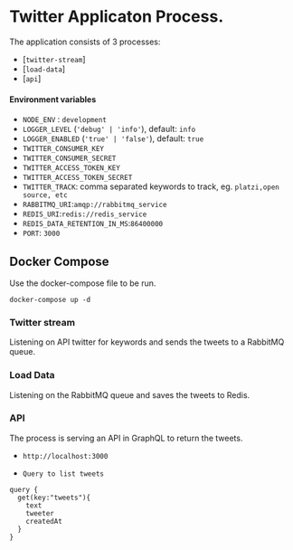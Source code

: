 # Twitter Applicaton Process.

The application consists of 3 processes:

- [`twitter-stream`]
- [`load-data`]
- [`api`]

#### Environment variables

- `NODE_ENV` : `development`
- `LOGGER_LEVEL` (`'debug' | 'info'`), default: `info`
- `LOGGER_ENABLED` (`'true' | 'false'`), default: `true`
- `TWITTER_CONSUMER_KEY`
- `TWITTER_CONSUMER_SECRET`
- `TWITTER_ACCESS_TOKEN_KEY`
- `TWITTER_ACCESS_TOKEN_SECRET`
- `TWITTER_TRACK`: comma separated keywords to track, eg. `platzi,open source, etc`
- `RABBITMQ_URI`:`amqp://rabbitmq_service`
- `REDIS_URI`:`redis://redis_service`
- `REDIS_DATA_RETENTION_IN_MS`:`86400000`
- `PORT`: `3000`

## Docker Compose

Use the docker-compose file to be run.

```shell
docker-compose up -d
```

### Twitter stream

Listening on API twitter for keywords and sends the tweets to a RabbitMQ queue.

### Load Data

Listening on the RabbitMQ queue and saves the tweets to Redis.

### API

The process is serving an API in GraphQL to return the tweets.

- `http://localhost:3000`

- `Query to list tweets`

```shell
query {
  get(key:"tweets"){
    text
    tweeter
    createdAt
  }
}
```
